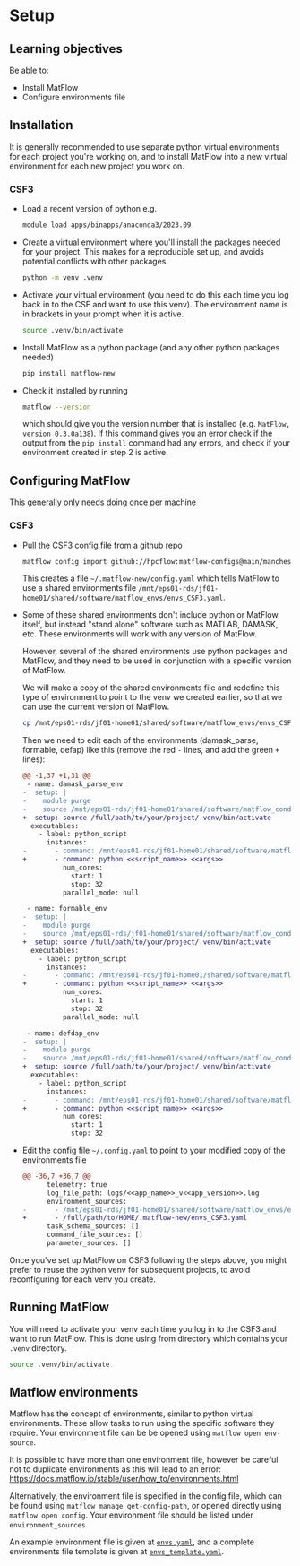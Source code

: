 # Setup

## Learning objectives

Be able to:

- Install MatFlow
- Configure environments file

## Installation

It is generally recommended to use separate python virtual environments for each project you're working on, and to install MatFlow into a new virtual environment for each new project you work on.

### CSF3

- Load a recent version of python e.g.
  
  ```bash
  module load apps/binapps/anaconda3/2023.09
  ```

- Create a virtual environment where you'll install the packages needed for your project.
  This makes for a reproducible set up, and avoids potential conflicts with other packages.
  
  ```bash
  python -m venv .venv
  ```

- Activate your virtual environment (you need to do this each time you log back in to the CSF and want to use this venv).
  The environment name is in brackets in your prompt when it is active.
  
  ```bash
  source .venv/bin/activate
  ```

- Install MatFlow as a python package (and any other python packages needed)
  
  ```bash
  pip install matflow-new
  ```

- Check it installed by running

  ```bash
  matflow --version
  ```
  
  which should give you the version number that is installed (e.g. `MatFlow, version 0.3.0a138`).
  If this command gives you an error check if the output from the `pip install` command had any errors, and check if your environment created in step 2 is active.

## Configuring MatFlow

This generally only needs doing once per machine

### CSF3

- Pull the CSF3 config file from a github repo
  
  ```bash
  matflow config import github://hpcflow:matflow-configs@main/manchester-CSF3.yaml
  ```
  
  This creates a file `~/.matflow-new/config.yaml` which tells MatFlow to use a shared environments file
  `/mnt/eps01-rds/jf01-home01/shared/software/matflow_envs/envs_CSF3.yaml`.

- Some of these shared environments don't include python or MatFlow itself,
  but instead "stand alone" software such as MATLAB, DAMASK, etc.
  These environments will work with any version of MatFlow.
  
  However, several of the shared environments use python packages and MatFlow,
  and they need to be used in conjunction with a specific version of MatFlow.

  We will make a copy of the shared environments file and redefine this type of environment to point
  to the venv we created earlier, so that we can use the current version of MatFlow.

  ```bash
  cp /mnt/eps01-rds/jf01-home01/shared/software/matflow_envs/envs_CSF3.yaml ~/.matflow-new
  ```

  Then we need to edit each of the environments (damask_parse, formable, defap) like this
  (remove the red `-` lines, and add the green `+` lines):
  
  ```diff
  @@ -1,37 +1,31 @@
   - name: damask_parse_env
  -  setup: |
  -    module purge
  -    source /mnt/eps01-rds/jf01-home01/shared/software/matflow_conda_envs/matflow_full_env-linux/bin/activate
  +  setup: source /full/path/to/your/project/.venv/bin/activate
    executables:
      - label: python_script
        instances:
  -       - command: /mnt/eps01-rds/jf01-home01/shared/software/matflow_conda_envs/matflow_full_env-linux/bin/python <<script_name>> <<args>>
  +       - command: python <<script_name>> <<args>>
            num_cores:
              start: 1
              stop: 32
            parallel_mode: null

   - name: formable_env
  -  setup: |
  -    module purge
  -    source /mnt/eps01-rds/jf01-home01/shared/software/matflow_conda_envs/matflow_full_env-linux/bin/activate
  +  setup: source /full/path/to/your/project/.venv/bin/activate
    executables:
      - label: python_script
        instances:
  -       - command: /mnt/eps01-rds/jf01-home01/shared/software/matflow_conda_envs/matflow_full_env-linux/bin/python <<script_name>> <<args>>
  +       - command: python <<script_name>> <<args>>
            num_cores:
              start: 1
              stop: 32
            parallel_mode: null

   - name: defdap_env
  -  setup: |
  -    module purge
  -    source /mnt/eps01-rds/jf01-home01/shared/software/matflow_conda_envs/defdap_env-linux/bin/activate
  +  setup: source /full/path/to/your/project/.venv/bin/activate
    executables:
      - label: python_script
        instances:
  -       - command: /mnt/eps01-rds/jf01-home01/shared/software/matflow_conda_envs/defdap_env-linux/bin/python <<script_name>> <<args>>
  +       - command: python <<script_name>> <<args>>
            num_cores:
              start: 1
              stop: 32
  ```

- Edit the config file `~/.config.yaml` to point to your modified copy of the environments file 

  ```diff
  @@ -36,7 +36,7 @@
        telemetry: true
        log_file_path: logs/<<app_name>>_v<<app_version>>.log
        environment_sources:
  -       - /mnt/eps01-rds/jf01-home01/shared/software/matflow_envs/envs_CSF3.yaml
  +       - /full/path/to/HOME/.matflow-new/envs_CSF3.yaml
        task_schema_sources: []
        command_file_sources: []
        parameter_sources: []
  ```

Once you've set up MatFlow on CSF3 following the steps above,
you might prefer to reuse the python venv for subsequent projects,
to avoid reconfiguring for each venv you create.

## Running MatFlow

You will need to activate your venv each time you log in to the CSF3 and want to run MatFlow.
This is done using from directory which contains your `.venv` directory.

```bash
source .venv/bin/activate
```

## Matflow environments

Matflow has the concept of environments, similar to python virtual environments.
These allow tasks to run using the specific software they require.
Your environment file can be be opened using `matflow open env-source`.

It is possible to have more than one environment file,
however be careful not to duplicate environments as this will lead to an error:
https://docs.matflow.io/stable/user/how_to/environments.html

Alternatively, the environment file is specified in the config file,
which can be found using `matflow manage get-config-path`, or opened directly using
`matflow open config`.
Your environment file should be listed under `environment_sources`.

An example environment file is given at [`envs.yaml`](envs.yaml),
and a complete environments file template is given at [`envs_template.yaml`](envs_template.yaml).

[installation_instructions]: https://docs.matflow.io/stable/installation.html
[install_matflow_with_pip]: https://docs.matflow.io/stable/installation.html#matflow-python-package
